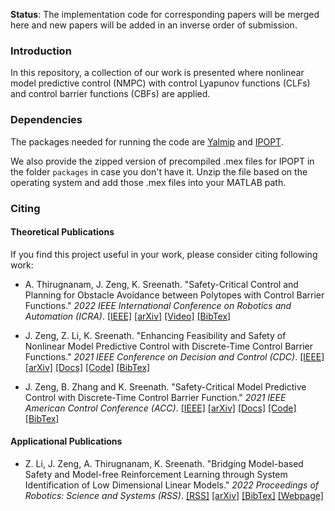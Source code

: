 **Status**: The implementation code for corresponding papers will be merged here and new papers will be added in an inverse order of submission.

### Introduction

In this repository, a collection of our work is presented where nonlinear model predictive control (NMPC) with control Lyapunov functions (CLFs) and control barrier functions (CBFs) are applied.

### Dependencies
The packages needed for running the code are [Yalmip](https://yalmip.github.io/) and [IPOPT](https://projects.coin-or.org/Ipopt/wiki/MatlabInterface).

We also provide the zipped version of precompiled .mex files for IPOPT in the folder `packages` in case you don't have it. Unzip the file based on the operating system and add those .mex files into your MATLAB path.

### Citing

#### Theoretical Publications

If you find this project useful in your work, please consider citing following work:

* A. Thirugnanam, J. Zeng, K. Sreenath. "Safety-Critical Control and Planning for Obstacle Avoidance between Polytopes with Control Barrier Functions." *2022 IEEE International Conference on Robotics and Automation (ICRA)*. [[IEEE]](https://ieeexplore.ieee.org/document/9812334) [[arXiv]](https://arxiv.org/abs/2109.12313) [[Video]](https://youtu.be/wucophROPRY) [[BibTex]](bibtex/icra2022_nmpc_dcbf_polytope.md)

* J. Zeng, Z. Li, K. Sreenath. "Enhancing Feasibility and Safety of Nonlinear Model Predictive Control with Discrete-Time Control Barrier Functions." *2021 IEEE Conference on Decision and Control (CDC)*. [[IEEE]](https://ieeexplore.ieee.org/document/9683174) [[arXiv]](https://arxiv.org/abs/2105.10596) [[Docs]](matlab/cdc2021/README.md) [[Code]](matlab/cdc2021) [[BibTex]](bibtex/cdc2022_nmpc_dcbf_feasibility.md)

* J. Zeng, B. Zhang and K. Sreenath. "Safety-Critical Model Predictive Control with Discrete-Time Control Barrier Function." *2021 IEEE American Control Conference (ACC)*. [[IEEE]](https://ieeexplore.ieee.org/document/9483029) [[arXiv]](https://arxiv.org/abs/2007.11718) [[Docs]](matlab/acc2021/README.md) [[Code]](matlab/acc2021) [[BibTex]](bibtex/acc2021_nmpc_dcbf.md)

#### Applicational Publications

* Z. Li, J. Zeng, A. Thirugnanam, K. Sreenath. "Bridging Model-based Safety and Model-free Reinforcement Learning through System Identification of Low Dimensional Linear Models." *2022 Proceedings of Robotics: Science and Systems (RSS)*. [[RSS]](http://www.roboticsproceedings.org/rss18/p033.html) [[arXiv]](https://arxiv.org/abs/2205.05787) [[BibTex]](bibtex/rss2022_nmpc_dcbf_legged_robots.md) [[Webpage]](https://sites.google.com/berkeley.edu/rl-sysid-rss2022/home)